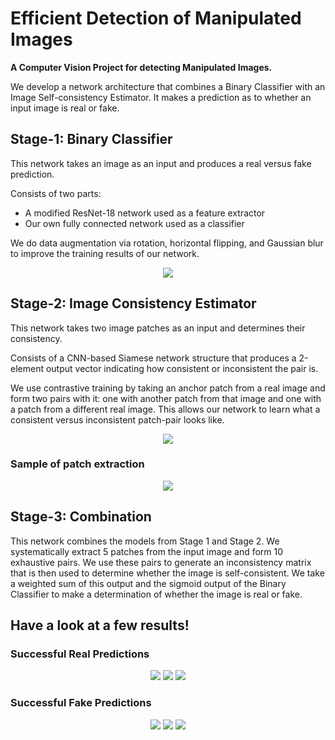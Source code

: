 # Efficient Detection of Manipulated Images
**A Computer Vision Project for detecting Manipulated Images.**

We develop a network architecture that combines a Binary Classifier with an Image Self-consistency Estimator. It makes a prediction as to whether an input image is real or fake.

## Stage-1: Binary Classifier
This network takes an image as an input and produces a real versus fake prediction.

Consists of two parts:
- A modified ResNet-18 network used as a feature extractor
- Our own fully connected network used as a classifier

We do data augmentation via rotation, horizontal flipping, and Gaussian blur to improve the training results of our network.

<p align="center">
  <img src="Images/Binary_Classifier.jpg">
</p>

## Stage-2: Image Consistency Estimator
This network takes two image patches as an input and determines their consistency.

Consists of a CNN-based Siamese network structure that produces a 2-element output vector indicating how consistent or inconsistent the pair is.

We use contrastive training by taking an anchor patch from a real image and form two pairs with it: one with another patch from that image and one with a patch from a different real image. This allows our network to learn what a consistent versus inconsistent patch-pair looks like.

<p align="center">
  <img src="Images/Siamese_Loss.jpg">
</p>

### Sample of patch extraction
<p align="center">
  <img src="Images/orange.png">
</p>

## Stage-3: Combination
This network combines the models from Stage 1 and Stage 2. We systematically extract 5 patches from the input image and form 10 exhaustive pairs. We use these pairs to generate an inconsistency matrix that is then used to determine whether the image is self-consistent. We take a weighted sum of this output and the sigmoid output of the Binary Classifier to make a determination of whether the image is real or fake.

## Have a look at a few results!

### Successful Real Predictions
<p align="center">
  <img src="Images/true-real-1.png">
  <img src="Images/true-real-2.png">
  <img src="Images/true-real-3.png">
</p>

### Successful Fake Predictions
<p align="center">
  <img src="Images/true-fake-1.png">
  <img src="Images/true-fake-2.png">
  <img src="Images/true-fake-3.png">
</p>
